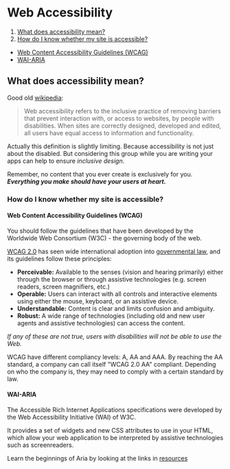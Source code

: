 # Web Accessibility
1. [What does accessibility mean?](#what-does-accessibility-mean)
2. [How do I know whether my site is accessible?](#how-do-I-know-whether-my-site-is-accessible)
  + [Web Content Accessibility Guidelines (WCAG)](#web-content-accessibility-guidelines-wcag)
  + [WAI-ARIA](#wai-aria)

## What does accessibility mean?
Good old [wikipedia](https://en.wikipedia.org/wiki/Web_accessibility):
> Web accessibility refers to the inclusive practice of removing barriers that prevent interaction with, or access to websites, by people with disabilities. When sites are correctly designed, developed and edited, all users have equal access to information and functionality.

Actually this definition is slightly limiting. Because accessibility is not just about the disabled. But considering this group while you are writing your apps can help to ensure _inclusive design_.

Remember, no content that you ever create is exclusively for you. **_Everything you make should have your users at heart._**

### How do I know whether my site is accessible?
#### Web Content Accessibility Guidelines (WCAG)
You should follow the guidelines that have been developed by the Worldwide Web Consortium (W3C) - the governing body of the web.

[WCAG 2.0](https://www.w3.org/TR/UNDERSTANDING-WCAG20/) has seen wide international adoption into [governmental law](https://www.powermapper.com/blog/government-accessibility-standards/), and its guidelines follow these principles:
+ **Perceivable:** Available to the senses (vision and hearing primarily) either through the browser or through assistive technologies (e.g. screen readers, screen magnifiers, etc.)
+ **Operable:** Users can interact with all controls and interactive elements using either the mouse, keyboard, or an assistive device.
+ **Understandable:** Content is clear and limits confusion and ambiguity.
+ **Robust:** A wide range of technologies (including old and new user agents and assistive technologies) can access the content.

_If any of these are not true, users with disabilities will not be able to use the Web._

WCAG have different compliancy levels: A, AA and AAA. By reaching the AA standard, a company can call itself "WCAG 2.0 AA" compliant. Depending on who the company is, they may need to comply with a certain standard by law.

#### WAI-ARIA
The Accessible Rich Internet Applications specifications were developed by the Web Accessibility Initiative (WAI) of W3C.

It provides a set of widgets and new CSS attributes to use in your HTML, which allow your web application to be interpreted by assistive technologies such as screenreaders.

Learn the beginnings of Aria by looking at the links in [resources](https://github.com/foundersandcoders/master-reference/blob/master/coursebook/week-1/resources.md)
